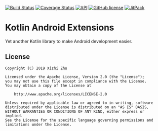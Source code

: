 [![Build Status](https://img.shields.io/travis/xizzhu/kae.svg)](https://travis-ci.org/xizzhu/kae)
[![Coverage Status](https://img.shields.io/coveralls/github/xizzhu/kae.svg)](https://coveralls.io/github/xizzhu/kae)
[![API](https://img.shields.io/badge/API-21%2B-green.svg?style=flat)](https://developer.android.com/about/versions/android-5.0.html)
[![GitHub license](https://img.shields.io/badge/license-Apache%20License%202.0-blue.svg?style=flat)](https://www.apache.org/licenses/LICENSE-2.0)
[![JitPack](https://img.shields.io/jitpack/v/github/xizzhu/kae.svg)](https://jitpack.io/#xizzhu/kae)

Kotlin Android Extensions
=========================

Yet another Kotlin library to make Android development easier.

License
-------
    Copyright (C) 2019 Xizhi Zhu

    Licensed under the Apache License, Version 2.0 (the "License");
    you may not use this file except in compliance with the License.
    You may obtain a copy of the License at

        http://www.apache.org/licenses/LICENSE-2.0

    Unless required by applicable law or agreed to in writing, software
    distributed under the License is distributed on an "AS IS" BASIS,
    WITHOUT WARRANTIES OR CONDITIONS OF ANY KIND, either express or implied.
    See the License for the specific language governing permissions and
    limitations under the License.
